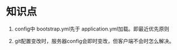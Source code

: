 # 知识点
1. config中 bootstrap.yml先于 application.yml加载。即最近优先原则

1. git配置变改时，服务器config会即时变改，但客户端不会时怎么解决。

